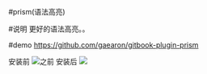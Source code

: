 #prism(语法高亮)

#说明
更好的语法高亮。。

#demo
https://github.com/gaearon/gitbook-plugin-prism

安装前
![之前](https://camo.githubusercontent.com/31fc49b31a6e03d44420513727b998298031699f/687474703a2f2f692e696d6775722e636f6d2f63626b364f35322e706e67)
安装后
![](https://camo.githubusercontent.com/1e2e8dc9bfa918f50a472e5809a8da550a76a0c1/687474703a2f2f692e696d6775722e636f6d2f5331594d6c65652e706e67)
